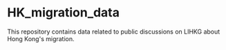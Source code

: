 # HK_migration_data

This repository contains data related to public discussions on LIHKG about Hong Kong's migration.
